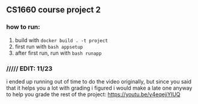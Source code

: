 ## CS1660 course project 2

### how to run:

1. build with `docker build . -t project`
2. first run with `bash appsetup`
3. after first run, run with `bash runapp`

### ///// EDIT: 11/23
i ended up running out of time to do the video originally, but since you said that it helps you a lot with grading i figured i would make a late one anyway to help you grade the rest of the project: https://youtu.be/y4eqejiYIUQ
